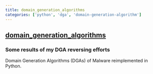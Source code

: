 ```yaml
---
title: domain_generation_algorithms
categories: ['python', 'dga', 'domain-generation-algorithm']
---
```

## [domain_generation_algorithms](https://github.com/baderj/domain_generation_algorithms)

### Some results of my DGA reversing efforts

Domain Generation Algorithms (DGAs) of Malware reimplemented in Python.
